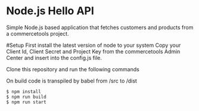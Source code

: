 # Node.js Hello API

Simple Node.js based application that fetches customers and products from a commercetools project.

#Setup
First install the latest version of node to your system
Copy your Client Id, Client Secret and Project Key from the commercetools Admin Center and insert into the config.js file.

Clone this repository and run the following commands

On build code is transpiled by babel from /src to /dist


```
$ npm install
$ npm run build
$ npm run start

```
